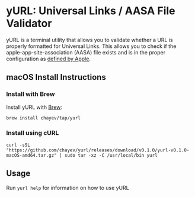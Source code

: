 # yURL: Universal Links / AASA File Validator

yURL is a terminal utility that allows you to validate whether a URL is properly formatted for Universal Links. This allows you to check if the apple-app-site-association (AASA) file exists and is in the proper configuration as [defined by Apple](https://developer.apple.com/documentation/safariservices/supporting_associated_domains).

## macOS Install Instructions

### Install with Brew

Install yURL with [Brew](https://brew.sh/):

```
brew install chayev/tap/yurl
```

### Install using cURL 

```
curl -sSL "https://github.com/chayev/yurl/releases/download/v0.1.0/yurl-v0.1.0-macOS-amd64.tar.gz" | sudo tar -xz -C /usr/local/bin yurl
```

## Usage

Run `yurl help` for information on how to use yURL
